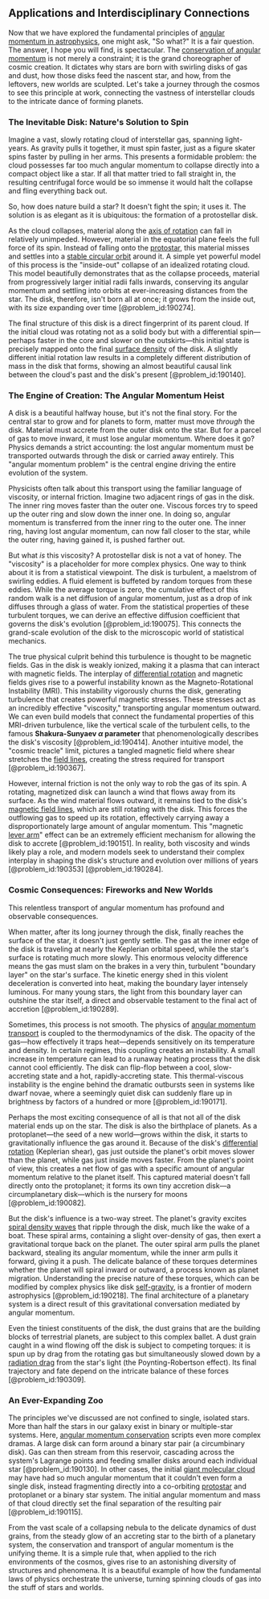 ## Applications and Interdisciplinary Connections

Now that we have explored the fundamental principles of [angular momentum in astrophysics](@article_id:160244), one might ask, "So what?" It is a fair question. The answer, I hope you will find, is spectacular. The [conservation of angular momentum](@article_id:152582) is not merely a constraint; it is the grand choreographer of cosmic creation. It dictates why stars are born with swirling disks of gas and dust, how those disks feed the nascent star, and how, from the leftovers, new worlds are sculpted. Let's take a journey through the cosmos to see this principle at work, connecting the vastness of interstellar clouds to the intricate dance of forming planets.

### The Inevitable Disk: Nature's Solution to Spin

Imagine a vast, slowly rotating cloud of interstellar gas, spanning light-years. As gravity pulls it together, it must spin faster, just as a figure skater spins faster by pulling in her arms. This presents a formidable problem: the cloud possesses far too much angular momentum to collapse directly into a compact object like a star. If all that matter tried to fall straight in, the resulting centrifugal force would be so immense it would halt the collapse and fling everything back out.

So, how does nature build a star? It doesn't fight the spin; it uses it. The solution is as elegant as it is ubiquitous: the formation of a protostellar disk.

As the cloud collapses, material along the [axis of rotation](@article_id:186600) can fall in relatively unimpeded. However, material in the equatorial plane feels the full force of its spin. Instead of falling onto the [protostar](@article_id:158966), this material misses and settles into a [stable circular orbit](@article_id:171900) around it. A simple yet powerful model of this process is the "inside-out" collapse of an idealized rotating cloud. This model beautifully demonstrates that as the collapse proceeds, material from progressively larger initial radii falls inwards, conserving its angular momentum and settling into orbits at ever-increasing distances from the star. The disk, therefore, isn't born all at once; it grows from the inside out, with its size expanding over time [@problem_id:190274].

The final structure of this disk is a direct fingerprint of its parent cloud. If the initial cloud was rotating not as a solid body but with a differential spin—perhaps faster in the core and slower on the outskirts—this initial state is precisely mapped onto the final [surface density](@article_id:161395) of the disk. A slightly different initial rotation law results in a completely different distribution of mass in the disk that forms, showing an almost beautiful causal link between the cloud's past and the disk's present [@problem_id:190140].

### The Engine of Creation: The Angular Momentum Heist

A disk is a beautiful halfway house, but it's not the final story. For the central star to grow and for planets to form, matter must move *through* the disk. Material must accrete from the outer disk onto the star. But for a parcel of gas to move inward, it must lose angular momentum. Where does it go? Physics demands a strict accounting: the lost angular momentum must be transported outwards through the disk or carried away entirely. This "angular momentum problem" is the central engine driving the entire evolution of the system.

Physicists often talk about this transport using the familiar language of viscosity, or internal friction. Imagine two adjacent rings of gas in the disk. The inner ring moves faster than the outer one. Viscous forces try to speed up the outer ring and slow down the inner one. In doing so, angular momentum is transferred from the inner ring to the outer one. The inner ring, having lost angular momentum, can now fall closer to the star, while the outer ring, having gained it, is pushed farther out.

But what *is* this viscosity? A protostellar disk is not a vat of honey. The "viscosity" is a placeholder for more complex physics. One way to think about it is from a statistical viewpoint. The disk is turbulent, a maelstrom of swirling eddies. A fluid element is buffeted by random torques from these eddies. While the average torque is zero, the cumulative effect of this random walk is a net diffusion of angular momentum, just as a drop of ink diffuses through a glass of water. From the statistical properties of these turbulent torques, we can derive an effective diffusion coefficient that governs the disk's evolution [@problem_id:190075]. This connects the grand-scale evolution of the disk to the microscopic world of statistical mechanics.

The true physical culprit behind this turbulence is thought to be magnetic fields. Gas in the disk is weakly ionized, making it a plasma that can interact with magnetic fields. The interplay of [differential rotation](@article_id:160565) and magnetic fields gives rise to a powerful instability known as the Magneto-Rotational Instability (MRI). This instability vigorously churns the disk, generating turbulence that creates powerful magnetic stresses. These stresses act as an incredibly effective "viscosity," transporting angular momentum outward. We can even build models that connect the fundamental properties of this MRI-driven turbulence, like the vertical scale of the turbulent cells, to the famous **Shakura-Sunyaev $\alpha$ parameter** that phenomenologically describes the disk's viscosity [@problem_id:190414]. Another intuitive model, the "cosmic treacle" limit, pictures a tangled magnetic field where shear stretches the [field lines](@article_id:171732), creating the stress required for transport [@problem_id:190367].

However, internal friction is not the only way to rob the gas of its spin. A rotating, magnetized disk can launch a wind that flows away from its surface. As the wind material flows outward, it remains tied to the disk's [magnetic field lines](@article_id:267798), which are still rotating with the disk. This forces the outflowing gas to speed up its rotation, effectively carrying away a disproportionately large amount of angular momentum. This "magnetic [lever arm](@article_id:162199)" effect can be an extremely efficient mechanism for allowing the disk to accrete [@problem_id:190151]. In reality, both viscosity and winds likely play a role, and modern models seek to understand their complex interplay in shaping the disk's structure and evolution over millions of years [@problem_id:190353] [@problem_id:190284].

### Cosmic Consequences: Fireworks and New Worlds

This relentless transport of angular momentum has profound and observable consequences.

When matter, after its long journey through the disk, finally reaches the surface of the star, it doesn't just gently settle. The gas at the inner edge of the disk is traveling at nearly the Keplerian orbital speed, while the star's surface is rotating much more slowly. This enormous velocity difference means the gas must slam on the brakes in a very thin, turbulent "boundary layer" on the star's surface. The kinetic energy shed in this violent deceleration is converted into heat, making the boundary layer intensely luminous. For many young stars, the light from this boundary layer can outshine the star itself, a direct and observable testament to the final act of accretion [@problem_id:190289].

Sometimes, this process is not smooth. The physics of [angular momentum transport](@article_id:159673) is coupled to the thermodynamics of the disk. The opacity of the gas—how effectively it traps heat—depends sensitively on its temperature and density. In certain regimes, this coupling creates an instability. A small increase in temperature can lead to a runaway heating process that the disk cannot cool efficiently. The disk can flip-flop between a cool, slow-accreting state and a hot, rapidly-accreting state. This thermal-viscous instability is the engine behind the dramatic outbursts seen in systems like dwarf novae, where a seemingly quiet disk can suddenly flare up in brightness by factors of a hundred or more [@problem_id:190171].

Perhaps the most exciting consequence of all is that not all of the disk material ends up on the star. The disk is also the birthplace of planets. As a protoplanet—the seed of a new world—grows within the disk, it starts to gravitationally influence the gas around it. Because of the disk's [differential rotation](@article_id:160565) (Keplerian shear), gas just outside the planet's orbit moves slower than the planet, while gas just inside moves faster. From the planet's point of view, this creates a net flow of gas with a specific amount of angular momentum relative to the planet itself. This captured material doesn't fall directly onto the protoplanet; it forms its own tiny accretion disk—a circumplanetary disk—which is the nursery for moons [@problem_id:190082].

But the disk's influence is a two-way street. The planet's gravity excites [spiral density waves](@article_id:161052) that ripple through the disk, much like the wake of a boat. These spiral arms, containing a slight over-density of gas, then exert a gravitational torque back on the planet. The outer spiral arm pulls the planet backward, stealing its angular momentum, while the inner arm pulls it forward, giving it a push. The delicate balance of these torques determines whether the planet will spiral inward or outward, a process known as planet migration. Understanding the precise nature of these torques, which can be modified by complex physics like disk [self-gravity](@article_id:270521), is a frontier of modern astrophysics [@problem_id:190218]. The final architecture of a planetary system is a direct result of this gravitational conversation mediated by angular momentum.

Even the tiniest constituents of the disk, the dust grains that are the building blocks of terrestrial planets, are subject to this complex ballet. A dust grain caught in a wind flowing off the disk is subject to competing torques: it is spun up by drag from the rotating gas but simultaneously slowed down by a [radiation drag](@article_id:187473) from the star's light (the Poynting-Robertson effect). Its final trajectory and fate depend on the intricate balance of these forces [@problem_id:190309].

### An Ever-Expanding Zoo

The principles we've discussed are not confined to single, isolated stars. More than half the stars in our galaxy exist in binary or multiple-star systems. Here, [angular momentum conservation](@article_id:156304) scripts even more complex dramas. A large disk can form around a binary star pair (a circumbinary disk). Gas can then stream from this reservoir, cascading across the system's Lagrange points and feeding smaller disks around each individual star [@problem_id:190130]. In other cases, the initial [giant molecular cloud](@article_id:157108) may have had so much angular momentum that it couldn't even form a single disk, instead fragmenting directly into a co-orbiting [protostar](@article_id:158966) and protoplanet or a binary star system. The initial angular momentum and mass of that cloud directly set the final separation of the resulting pair [@problem_id:190115].

From the vast scale of a collapsing nebula to the delicate dynamics of dust grains, from the steady glow of an accreting star to the birth of a planetary system, the conservation and transport of angular momentum is the unifying theme. It is a simple rule that, when applied to the rich environments of the cosmos, gives rise to an astonishing diversity of structures and phenomena. It is a beautiful example of how the fundamental laws of physics orchestrate the universe, turning spinning clouds of gas into the stuff of stars and worlds.